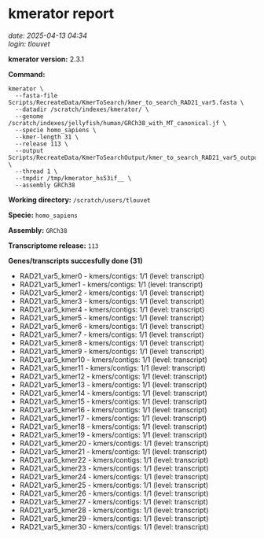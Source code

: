 # kmerator report
*date: 2025-04-13 04:34*  
*login: tlouvet*

**kmerator version:** 2.3.1

**Command:**

```
kmerator \
  --fasta-file Scripts/RecreateData/KmerToSearch/kmer_to_search_RAD21_var5.fasta \
  --datadir /scratch/indexes/kmerator/ \
  --genome /scratch/indexes/jellyfish/human/GRCh38_with_MT_canonical.jf \
  --specie homo_sapiens \
  --kmer-length 31 \
  --release 113 \
  --output Scripts/RecreateData/KmerToSearchOutput/kmer_to_search_RAD21_var5_output \
  --thread 1 \
  --tmpdir /tmp/kmerator_hs53if__ \
  --assembly GRCh38
```

**Working directory:** `/scratch/users/tlouvet`

**Specie:** `homo_sapiens`

**Assembly:** `GRCh38`

**Transcriptome release:** `113`

**Genes/transcripts succesfully done (31)**

- RAD21_var5_kmer0 - kmers/contigs: 1/1 (level: transcript)
- RAD21_var5_kmer1 - kmers/contigs: 1/1 (level: transcript)
- RAD21_var5_kmer2 - kmers/contigs: 1/1 (level: transcript)
- RAD21_var5_kmer3 - kmers/contigs: 1/1 (level: transcript)
- RAD21_var5_kmer4 - kmers/contigs: 1/1 (level: transcript)
- RAD21_var5_kmer5 - kmers/contigs: 1/1 (level: transcript)
- RAD21_var5_kmer6 - kmers/contigs: 1/1 (level: transcript)
- RAD21_var5_kmer7 - kmers/contigs: 1/1 (level: transcript)
- RAD21_var5_kmer8 - kmers/contigs: 1/1 (level: transcript)
- RAD21_var5_kmer9 - kmers/contigs: 1/1 (level: transcript)
- RAD21_var5_kmer10 - kmers/contigs: 1/1 (level: transcript)
- RAD21_var5_kmer11 - kmers/contigs: 1/1 (level: transcript)
- RAD21_var5_kmer12 - kmers/contigs: 1/1 (level: transcript)
- RAD21_var5_kmer13 - kmers/contigs: 1/1 (level: transcript)
- RAD21_var5_kmer14 - kmers/contigs: 1/1 (level: transcript)
- RAD21_var5_kmer15 - kmers/contigs: 1/1 (level: transcript)
- RAD21_var5_kmer16 - kmers/contigs: 1/1 (level: transcript)
- RAD21_var5_kmer17 - kmers/contigs: 1/1 (level: transcript)
- RAD21_var5_kmer18 - kmers/contigs: 1/1 (level: transcript)
- RAD21_var5_kmer19 - kmers/contigs: 1/1 (level: transcript)
- RAD21_var5_kmer20 - kmers/contigs: 1/1 (level: transcript)
- RAD21_var5_kmer21 - kmers/contigs: 1/1 (level: transcript)
- RAD21_var5_kmer22 - kmers/contigs: 1/1 (level: transcript)
- RAD21_var5_kmer23 - kmers/contigs: 1/1 (level: transcript)
- RAD21_var5_kmer24 - kmers/contigs: 1/1 (level: transcript)
- RAD21_var5_kmer25 - kmers/contigs: 1/1 (level: transcript)
- RAD21_var5_kmer26 - kmers/contigs: 1/1 (level: transcript)
- RAD21_var5_kmer27 - kmers/contigs: 1/1 (level: transcript)
- RAD21_var5_kmer28 - kmers/contigs: 1/1 (level: transcript)
- RAD21_var5_kmer29 - kmers/contigs: 1/1 (level: transcript)
- RAD21_var5_kmer30 - kmers/contigs: 1/1 (level: transcript)
